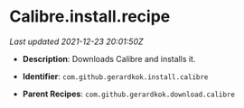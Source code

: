 # Calibre.install.recipe

_Last updated 2021-12-23 20:01:50Z_

- **Description**: Downloads Calibre and installs it.

- **Identifier**: `com.github.gerardkok.install.calibre`

- **Parent Recipes**: `com.github.gerardkok.download.calibre`
